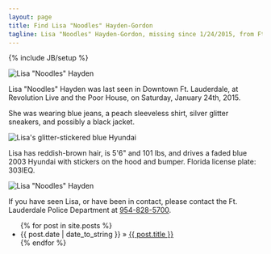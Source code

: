 ```yaml
---
layout: page
title: Find Lisa "Noodles" Hayden-Gordon
tagline: Lisa "Noodles" Hayden-Gordon, missing since 1/24/2015, from Ft. Lauderdale, FL
---
```

{% include JB/setup %}

<img src="/i/lisa-1x.jpg" class="oddimage" alt="Lisa &quot;Noodles&quot; Hayden" srcset="/i/lisa-1x.jpg, /i/lisa.jpg 2x" width="294" />

Lisa "Noodles" Hayden was last seen in Downtown Ft. Lauderdale, at Revolution Live and the Poor House, on Saturday, January 24th, 2015.

She was wearing blue jeans, a peach sleeveless shirt, silver glitter sneakers, and possibly a black jacket.

<img src="/i/hood-1x.jpg" class="evenimage" alt="Lisa's glitter-stickered blue Hyundai" srcset="/i/hood-1x.jpg, /i/hood.jpg 2x" width="320" />

Lisa has reddish-brown hair, is 5'6" and 101 lbs, and drives a faded blue 2003 Hyundai with stickers on the hood and bumper. Florida license plate: 303IEQ.

<img src="/i/lisa2-1x.jpg" class="oddimage" alt="Lisa &quot;Noodles&quot; Hayden" srcset="/i/lisa2-1x.jpg, /i/lisa2-2x.jpg 2x" width="237" />

If you have seen Lisa, or have been in contact, please contact the Ft. Lauderdale Police Department at <a href="tel:954-828-5700">954-828-5700</a>.

<p class="clearfix"></p>

<ul class="posts">
  {% for post in site.posts %}
    <li><span>{{ post.date | date_to_string }}</span> &raquo; <a href="{{ BASE_PATH }}{{ post.url }}">{{ post.title }}</a></li>
  {% endfor %}
</ul>

<script src="/j/picturefill.min.js" async></script>



